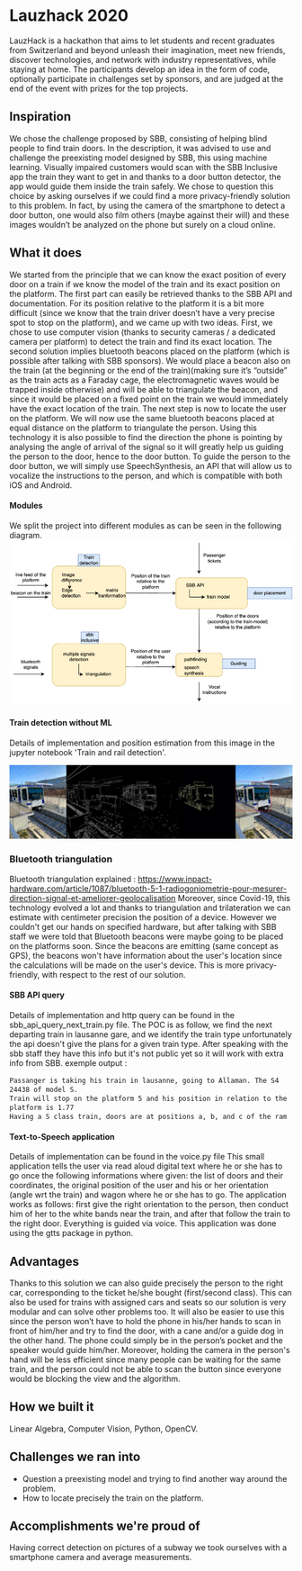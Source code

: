 # Lauzhack 2020
LauzHack is a hackathon that aims to let students and recent graduates from Switzerland and beyond unleash their imagination, meet new friends, discover technologies, and network with industry representatives, while staying at home.
The participants develop an idea in the form of code, optionally participate in challenges set by sponsors, and are judged at the end of the event with prizes for the top projects.

## Inspiration
We chose the challenge proposed by SBB, consisting of helping blind people to find train doors. In the description, it was advised to use and challenge the preexisting model designed by SBB, this using machine learning. Visually impaired customers would scan with the SBB Inclusive app the train they want to get in and thanks to a door button detector, the app would guide them inside the train safely. We chose to question this choice by asking ourselves if we could find a more privacy-friendly solution to this problem. In fact, by using the camera of the smartphone to detect a door button, one would also film others (maybe against their will) and these images wouldn’t be analyzed on the phone but surely on a cloud online.

## What it does
We started from the principle that we can know the exact position of every door on a train if we know the model of the train and its exact position on the platform. The first part can easily be retrieved thanks to the SBB API and documentation. For its position relative to the platform it is a bit more difficult (since we know that the train driver doesn’t have a very precise spot to stop on the platform), and we came up with two ideas. First, we chose to use computer vision (thanks to security cameras / a dedicated camera per platform) to detect the train and find its exact location. The second solution implies bluetooth beacons placed on the platform (which is possible after talking with SBB sponsors). We would place a beacon also on the train (at the beginning or the end of the train)(making sure it’s “outside” as the train acts as a Faraday cage, the electromagnetic waves would be trapped inside otherwise) and will be able to triangulate the beacon, and since it would be placed on a fixed point on the train we would immediately have the exact location of the train. The next step is now to locate the user on the platform. We will now use the same bluetooth beacons placed at equal distance on the platform to triangulate the person. Using this technology it is also possible to find the direction the phone is pointing by analysing the angle of arrival of the signal so it will greatly help us guiding the person to the door, hence to the door button. To guide the person to the door button, we will simply use SpeechSynthesis, an API that will allow us to vocalize the instructions to the person, and which is compatible with both iOS and Android.

#### Modules
We split the project into different modules as can be seen in the following diagram.
![diagram](https://github.com/D3m0t3p/lauzhack-2020/blob/main/Project%20architecture/Project%20architecture.jpg)

#### Train detection without ML
Details of implementation and position estimation from this image in the jupyter notebook 'Train and rail detection'.

![steps](https://github.com/D3m0t3p/lauzhack-2020/blob/main/images/steps.png)

### Bluetooth triangulation
Bluetooth triangulation explained : https://www.inpact-hardware.com/article/1087/bluetooth-5-1-radiogoniometrie-pour-mesurer-direction-signal-et-ameliorer-geolocalisation
Moreover, since Covid-19, this technology evolved a lot and thanks to triangulation and trilateration we can estimate with centimeter precision the position of a device. However we couldn't get our hands on specified hardware, but after talking with SBB staff we were told that Bluetooth beacons were maybe going to be placed on the platforms soon. Since the beacons are emitting (same concept as GPS), the beacons won't have information about the user's location since the calculations will be made on the user's device. This is more privacy-friendly, with respect to the rest of our solution.

#### SBB API query
Details of implementation and http query can be found in the sbb_api_query_next_train.py file.
The POC is as follow, we find the next departing train in lausanne gare, and we identify the train type unfortunately the api doesn't give the plans for a given train type. After speaking with the sbb staff they have this info but it's not public yet so it will work with extra info from SBB.
exemple output : 
```code
Passanger is taking his train in lausanne, going to Allaman. The S4 24438 of model S. 
Train will stop on the platform 5 and his position in relation to the platform is 1.77
Having a S class train, doors are at positions a, b, and c of the ram
```

#### Text-to-Speech application
Details of implementation can be found in the voice.py file
This small application tells the user via read aloud digital text where he or she has to go once the following informations where given: the list of doors and their coordinates, the original position of the user and his or her orientation (angle wrt the train) and wagon where he or she has to go. The application works as follows: first give the right orientation to the person, then conduct him of her to the white bands near the train, and after that follow the train to the right door. Everything is guided via voice. 
This application was done using the gtts package in python.

## Advantages
Thanks to this solution we can also guide precisely the person to the right car, corresponding to the ticket he/she bought (first/second class). This can also be used for trains with assigned cars and seats so our solution is very modular and can solve other problems too. It will also be easier to use this since the person won’t have to hold the phone in his/her hands to scan in front of him/her and try to find the door, with a cane and/or a guide dog in the other hand. The phone could simply be in the person’s pocket and the speaker would guide him/her. Moreover, holding the camera in the person's hand will be less efficient since many people can be waiting for the same train, and the person could not be able to scan the button since everyone would be blocking the view and the algorithm.

## How we built it
Linear Algebra, Computer Vision, Python, OpenCV.

## Challenges we ran into
* Question a preexisting model and trying to find another way around the problem. 
* How to locate precisely the train on the platform.

## Accomplishments we're proud of
Having correct detection on pictures of a subway we took ourselves with a smartphone camera and average measurements.
